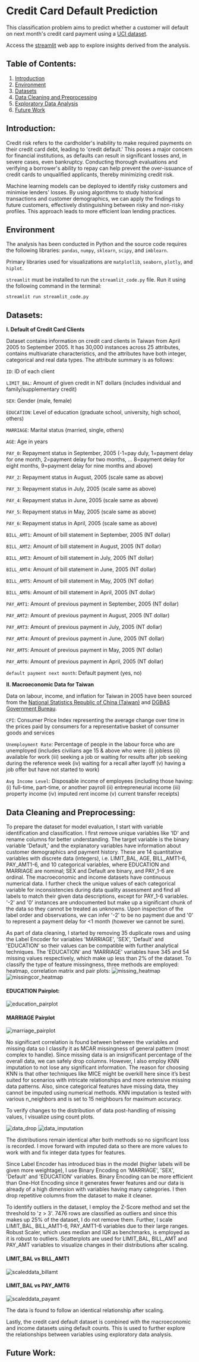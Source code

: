 # Credit Card Default Prediction
This classification problem aims to predict whether a customer will default on next month's credit card payment using a [UCI dataset](https://archive.ics.uci.edu/dataset/350/default+of+credit+card+clients).

Access the [streamlit](https://fds-project-cmse830-credit-card-default-prediction-r2f68jop9pe.streamlit.app/) web app to explore insights derived from the analysis.

## Table of Contents:
1. [Introduction](#introduction)
2. [Environment](#environment)
3. [Datasets](#datasets)
4. [Data Cleaning and Preprocessing](#data-cleaning-and-preprocessing)
5. [Exploratory Data Analysis](https://fds-project-cmse830-credit-card-default-prediction-r2f68jop9pe.streamlit.app/)
6. [Future Work](#future-work)

## Introduction:
Credit risk refers to the cardholder's inability to make required payments on their credit card debt, leading to 'credit default.' This poses a major concern for financial institutions, as defaults can result in significant losses and, in severe cases, even bankruptcy. Conducting thorough evaluations and verifying a borrower's ability to repay can help prevent the over-issuance of credit cards to unqualified applicants, thereby minimizing credit risk.

Machine learning models can be deployed to identify risky customers and minimise lenders' losses. By using algorithms to study historical transactions and customer demographics, we can apply the findings to future customers, effectively distinguishing between risky and non-risky profiles. This approach leads to more efficient loan lending practices.

## Environment
The analysis has been conducted in Python and the source code requires the following libraries: `pandas`, `numpy`, `sklearn`, `scipy`, and `imblearn`.

Primary libraries used for visualizations are `matplotlib`, `seaborn`, `plotly`, and `hiplot`.

`streamlit` must be installed to run the `streamlit_code.py` file. Run it using the following command in the terminal:
```
streamlit run streamlit_code.py
```

## Datasets:
**I. Default of Credit Card Clients**

Dataset contains information on credit card clients in Taiwan from April 2005 to September 2005. It has 30,000 instances across 25 attributes, contains multivariate characteristics, and the attributes have both integer, categorical and real data types. The attribute summary is as follows:

`ID`: ID of each client

`LIMIT_BAL`: Amount of given credit in NT dollars (includes individual and family/supplementary credit)

`SEX`: Gender (male, female)

`EDUCATION`: Level of education (graduate school, university, high school, others)

`MARRIAGE`: Marital status (married, single, others)

`AGE`: Age in years

`PAY_0`: Repayment status in September, 2005 (-1=pay duly, 1=payment delay for one month, 2=payment delay for two months, … 8=payment delay for eight months, 9=payment delay for nine months and above)

`PAY_2`: Repayment status in August, 2005 (scale same as above)

`PAY_3`: Repayment status in July, 2005 (scale same as above)

`PAY_4`: Repayment status in June, 2005 (scale same as above)

`PAY_5`: Repayment status in May, 2005 (scale same as above)

`PAY_6`: Repayment status in April, 2005 (scale same as above)

`BILL_AMT1`: Amount of bill statement in September, 2005 (NT dollar)

`BILL_AMT2`: Amount of bill statement in August, 2005 (NT dollar)

`BILL_AMT3`: Amount of bill statement in July, 2005 (NT dollar)

`BILL_AMT4`: Amount of bill statement in June, 2005 (NT dollar)

`BILL_AMT5`: Amount of bill statement in May, 2005 (NT dollar)

`BILL_AMT6`: Amount of bill statement in April, 2005 (NT dollar)

`PAY_AMT1`: Amount of previous payment in September, 2005 (NT dollar)

`PAY_AMT2`: Amount of previous payment in August, 2005 (NT dollar)

`PAY_AMT3`: Amount of previous payment in July, 2005 (NT dollar)

`PAY_AMT4`: Amount of previous payment in June, 2005 (NT dollar)

`PAY_AMT5`: Amount of previous payment in May, 2005 (NT dollar)

`PAY_AMT6`: Amount of previous payment in April, 2005 (NT dollar)

`default payment next month`: Default payment (yes, no)

**II. Macroeconomic Data for Taiwan**

Data on labour, income, and inflation for Taiwan in 2005 have been sourced from the [National Statistics Republic of China (Taiwan)](https://eng.stat.gov.tw/cl.aspx?n=2324) and [DGBAS Government Bureau](https://www.dgbas.gov.tw/default.aspx).

`CPI`: Consumer Price Index representing the average change over time in the prices paid by consumers for a representative basket of consumer goods and services

`Unemployment Rate`: Percentage of people in the labour force who are unemployed (includes civilians age 15 & above who were: (i) jobless (ii) available for work (iii) seeking a job or waiting for results after job seeking during the reference week (iv) waiting for a recall after layoff (v) having a job offer but have not started to work)

`Avg Income Level`: Disposable income of employees (including those having: (i) full-time, part-time, or another payroll (ii) entrepreneurial income (iii) property income (iv) imputed rent income (v) current transfer receipts)

## Data Cleaning and Preprocessing:
To prepare the dataset for model evaluation, I start with variable identification and classification. I first remove unique variables like 'ID' and rename columns for better understanding. The target variable is the binary variable 'Default,' and the explanatory variables have information about customer demographics and payment history. These are 14 quantitative variables with discrete data (integers), i.e. LIMIT_BAL, AGE, BILL_AMT1-6, PAY_AMT1-6, and 10 categorical variables, where EDUCATION and MARRIAGE are nominal; SEX and Default are binary, and PAY_1-6 are ordinal. The macroeconomic and income datasets have continuous numerical data. I further check the unique values of each categorical variable for inconsistencies during data quality assessment and find all labels to match their given data descriptions, except for PAY_1-6 variables. '-2' and '0' instances are undocumented but make up a significant chunk of the data so they cannot be treated as unknowns. Upon inspection of the label order and observations, we can infer '-2' to be no payment due and '0' to represent a payment delay for <1 month (however we cannot be sure).

As part of data cleaning, I started by removing 35 duplicate rows and using the Label Encoder for variables 'MARRIAGE', 'SEX', 'Default' and 'EDUCATION' so their values can be compatible with further analytical techniques. The 'EDUCATION' and 'MARRIAGE' variables have 345 and 54 missing values respectively, which make up less than 2% of the dataset. To classify the type of feature missingness, three methods are employed: heatmap, correlation matrix and pair plots:
![missing_heatmap](https://github.com/user-attachments/assets/5affd66f-8fec-4107-a7b6-908e32fa83c7)
![missingcor_heatmap](https://github.com/user-attachments/assets/98a7bc03-6950-49bd-ad18-8b8b36fbca23)
#### EDUCATION Pairplot:
![education_pairplot](https://github.com/user-attachments/assets/a540aed2-70fa-40ed-bc87-411c0a91c118)
#### MARRIAGE Pairplot
![marriage_pairplot](https://github.com/user-attachments/assets/135b64d0-79df-4281-b837-b524380fd722)

No significant correlation is found between between the variables and missing data so I classify it as MCAR missingness of general pattern (most complex to handle). 
Since missing data is an insignificant percentage of the overall data, we can safely drop columns. However, I also employ KNN imputation to not lose any significant information. The reason for choosing KNN is that other techniques like MICE might be overkill here since it’s best suited for scenarios with intricate relationships and more extensive missing data patterns. Also, since categorical features have missing data, they cannot be imputed using numerical methods. KNN imputation is tested with various n_neighbors and is set to 15 neighbours for maximum accuracy.

To verify changes to the distribution of data post-handling of missing values, I visualize using count plots. 

![data_drop](https://github.com/user-attachments/assets/e5961f23-1115-4619-8b81-f4dc40848249)
![data_imputation](https://github.com/user-attachments/assets/eb80082f-a82f-43c1-b66c-6061ebbd2917)

The distributions remain identical after both methods so no significant loss is recorded. I move forward with imputed data so there are more values to work with and fix integer data types for features.

Since Label Encoder has introduced bias in the model (higher labels will be given more weightage), I use Binary Encoding on 'MARRIAGE', 'SEX', 'Default' and 'EDUCATION' variables. Binary Encoding can be more efficient than One-Hot Encoding since it generates fewer features and our data is already of a high dimension with variables having many categories. I then drop repetitive columns from the dataset to make it cleaner. 

To identify outliers in the dataset, I employ the Z-Score method and set the threshold to 'z > 3'. 7476 rows are classified as outliers and since this makes up 25% of the dataset, I do not remove them. Further, I scale LIMIT_BAL, BILL_AMT1-6, PAY_AMT1-6 variables due to their large ranges. Robust Scaler, which uses median and IQR as benchmarks, is employed as it is robust to outliers. Scatterplots are used for LIMIT_BAL, BILL_AMT and PAY_AMT variables to visualize changes in their distributions after scaling.
#### LIMIT_BAL vs BILL_AMT1
![scaleddata_billamt](https://github.com/user-attachments/assets/d487a29d-bd16-486e-869a-21ba3f6bc805)
#### LIMIT_BAL vs PAY_AMT6
![scaleddata_payamt](https://github.com/user-attachments/assets/d3c7ac1a-fd9b-4c0b-b710-337615bf2856)

The data is found to follow an identical relationship after scaling.

Lastly, the credit card default dataset is combined with the macroeconomic and income datasets using default counts. This is used to further explore the relationships between variables using exploratory data analysis.

## Future Work:
